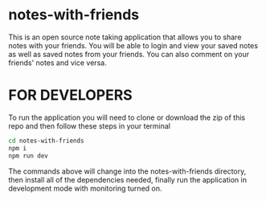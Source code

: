# notes-with-friends

This is an open source note taking application that allows you to
share notes with your friends. You will be able to login and view
your saved notes as well as saved notes from your friends. You can
also comment on your friends' notes and vice versa.

# FOR DEVELOPERS

To run the application you will need to clone or download the zip
of this repo and then follow these steps in your terminal

```bash
cd notes-with-friends
npm i
npm run dev
```

The commands above will change into the notes-with-friends
directory, then install all of the dependencies needed, finally
run the application in development mode with monitoring turned on.
